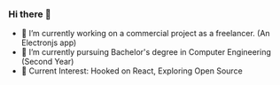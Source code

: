 ### Hi there 👋

- 🔭 I’m currently working on a commercial project as a freelancer. (An Electronjs app)
- 🌱 I’m currently pursuing Bachelor's degree in Computer Engineering (Second Year)
- 📖 Current Interest: Hooked on React, Exploring Open Source
